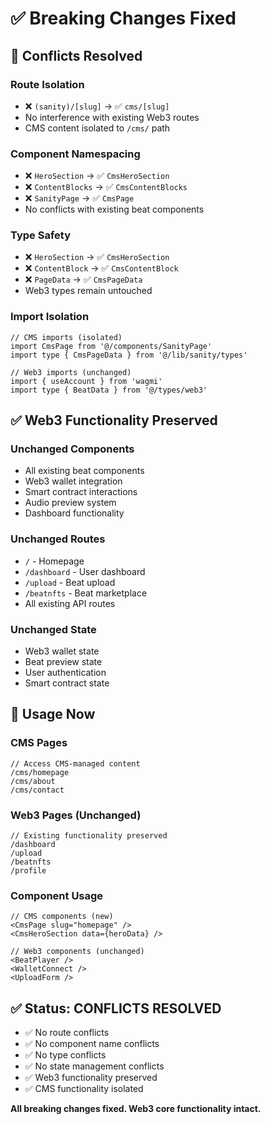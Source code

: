 # ✅ Breaking Changes Fixed

## 🔧 Conflicts Resolved

### Route Isolation
- ❌ `(sanity)/[slug]` → ✅ `cms/[slug]`
- No interference with existing Web3 routes
- CMS content isolated to `/cms/` path

### Component Namespacing
- ❌ `HeroSection` → ✅ `CmsHeroSection`
- ❌ `ContentBlocks` → ✅ `CmsContentBlocks`
- ❌ `SanityPage` → ✅ `CmsPage`
- No conflicts with existing beat components

### Type Safety
- ❌ `HeroSection` → ✅ `CmsHeroSection`
- ❌ `ContentBlock` → ✅ `CmsContentBlock`
- ❌ `PageData` → ✅ `CmsPageData`
- Web3 types remain untouched

### Import Isolation
```tsx
// CMS imports (isolated)
import CmsPage from '@/components/SanityPage'
import type { CmsPageData } from '@/lib/sanity/types'

// Web3 imports (unchanged)
import { useAccount } from 'wagmi'
import type { BeatData } from '@/types/web3'
```

## ✅ Web3 Functionality Preserved

### Unchanged Components
- All existing beat components
- Web3 wallet integration
- Smart contract interactions
- Audio preview system
- Dashboard functionality

### Unchanged Routes
- `/` - Homepage
- `/dashboard` - User dashboard
- `/upload` - Beat upload
- `/beatnfts` - Beat marketplace
- All existing API routes

### Unchanged State
- Web3 wallet state
- Beat preview state
- User authentication
- Smart contract state

## 🎯 Usage Now

### CMS Pages
```tsx
// Access CMS-managed content
/cms/homepage
/cms/about
/cms/contact
```

### Web3 Pages (Unchanged)
```tsx
// Existing functionality preserved
/dashboard
/upload
/beatnfts
/profile
```

### Component Usage
```tsx
// CMS components (new)
<CmsPage slug="homepage" />
<CmsHeroSection data={heroData} />

// Web3 components (unchanged)
<BeatPlayer />
<WalletConnect />
<UploadForm />
```

## ✅ Status: CONFLICTS RESOLVED

- ✅ No route conflicts
- ✅ No component name conflicts  
- ✅ No type conflicts
- ✅ No state management conflicts
- ✅ Web3 functionality preserved
- ✅ CMS functionality isolated

**All breaking changes fixed. Web3 core functionality intact.**